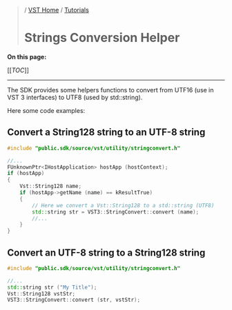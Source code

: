 >/ [VST Home](../index.md) / [Tutorials](../Tutorials/Index.md)
>
># Strings Conversion Helper

**On this page:**

[[_TOC_]]

---

The SDK provides some helpers functions to convert from UTF16 (use in VST 3 interfaces) to UTF8 (used by std::string).

Here some code examples:

## Convert a String128 string to an UTF-8 string

``` c++
#include "public.sdk/source/vst/utility/stringconvert.h"

//...
FUnknownPtr<IHostApplication> hostApp (hostContext);
if (hostApp)
{
    Vst::String128 name;
    if (hostApp->getName (name) == kResultTrue)
    {
        // Here we convert a Vst::String128 to a std::string (UTF8)
        std::string str = VST3::StringConvert::convert (name);
        //...
    }
}
```

## Convert an UTF-8 string to a String128 string

``` c++
#include "public.sdk/source/vst/utility/stringconvert.h"

//...
std::string str ("My Title");
Vst::String128 vstStr;
VST3::StringConvert::convert (str, vstStr);
```
